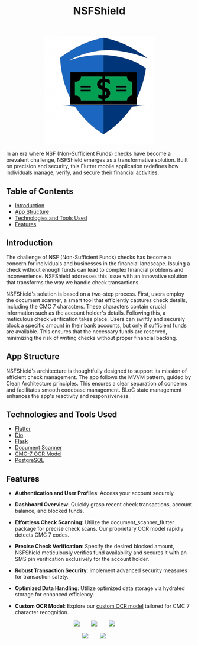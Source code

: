<h1 align="center"> NSFShield </h1> <br>

<p align="center">
  <img src="https://github.com/saifKader/NSFShield/blob/main/assets/images/logo.png" alt="NSFShield Banner" width="300">
</p>

In an era where NSF (Non-Sufficient Funds) checks have become a prevalent challenge, NSFShield emerges as a transformative solution. Built on precision and security, this Flutter mobile application redefines how individuals manage, verify, and secure their financial activities.


## Table of Contents

- [Introduction](#introduction)
- [App Structure](#app-structure)
- [Technologies and Tools Used](#technologies-and-tools-used)
- [Features](#features)

## Introduction

The challenge of NSF (Non-Sufficient Funds) checks has become a concern for individuals and businesses in the financial landscape. Issuing a check without enough funds can lead to complex financial problems and inconvenience. NSFShield addresses this issue with an innovative solution that transforms the way we handle check transactions.

NSFShield's solution is based on a two-step process. First, users employ the document scanner, a smart tool that efficiently captures check details, including the CMC 7 characters. These characters contain crucial information such as the account holder's details. Following this, a meticulous check verification takes place. Users can swiftly and securely block a specific amount in their bank accounts, but only if sufficient funds are available. This ensures that the necessary funds are reserved, minimizing the risk of writing checks without proper financial backing.
## App Structure

NSFShield's architecture is thoughtfully designed to support its mission of efficient check management. The app follows the MVVM pattern, guided by Clean Architecture principles. This ensures a clear separation of concerns and facilitates smooth codebase management. BLoC state management enhances the app's reactivity and responsiveness.

## Technologies and Tools Used

- [Flutter](https://docs.flutter.dev)
- [Dio](https://pub.dev/packages/dio)
- [Flask](https://flask.palletsprojects.com/en/2.1.x/)
- [Document Scanner](https://pub.dev/packages/document_scanner_flutter)
- [CMC-7 OCR Model](https://github.com/saifKader/CMC-7-trained-model)
- [PostgreSQL](https://www.postgresqltutorial.com)

## Features

- **Authentication and User Profiles**: Access your account securely.

- **Dashboard Overview**: Quickly grasp recent check transactions, account balance, and blocked funds.

- **Effortless Check Scanning**: Utilize the document_scanner_flutter package for precise check scans. Our proprietary OCR model rapidly detects CMC 7 codes.

- **Precise Check Verification**: Specify the desired blocked amount, NSFShield meticulously verifies fund availability and secures it with an SMS pin verification exclusively for the account holder.

- **Robust Transaction Security**: Implement advanced security measures for transaction safety.

- **Optimized Data Handling**: Utilize optimized data storage via hydrated storage for enhanced efficiency.

- **Custom OCR Model**: Explore our [custom OCR model](https://github.com/saifKader/CMC-7-trained-model) tailored for CMC 7 character recognition.
<p align="center">
  <img src="https://imgur.com/NlwxU3g.png" width=200>
  &nbsp;&nbsp;&nbsp;&nbsp;&nbsp;&nbsp;
    <img src="https://imgur.com/vLTAAla.png" width=200>
  &nbsp;&nbsp;&nbsp;&nbsp;&nbsp;&nbsp;
    <img src="https://imgur.com/2v4ClQI.png" width=200>
  &nbsp;&nbsp;&nbsp;&nbsp;&nbsp;&nbsp;

</p>
<p align="center">
  <img src="https://imgur.com/aNtufFI.png" width=200>
  &nbsp;&nbsp;&nbsp;&nbsp;&nbsp;&nbsp;
    <img src="https://imgur.com/6SOthAJ.png" width=200>
  &nbsp;&nbsp;&nbsp;&nbsp;&nbsp;&nbsp;


</p>